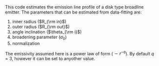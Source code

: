 This code estimates the emission line profile of a disk type broadline emitter.
The parameters that can be estimated from data-fitting are:
1. inner radius ($R_{\rm in}$)
2. outer radius ($R_{\rm out}$)
3. angle inclination ($\theta_{\rm i}$)
4. broadening parameter ($\sigma_{0}$)
5. normalization

The emissivity assumed here is a power law of form ($\sim r^{-q}$). By default $q=3$, however it can be set to anyother value.
